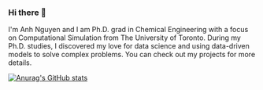 ### Hi there 👋

I'm Anh Nguyen and I am Ph.D. grad in Chemical Engineering with a focus on Computational Simulation from The University of Toronto. During my Ph.D. studies, I discovered my love for data science and using data-driven models to solve complex problems. You can check out my projects for more details.

[![Anurag's GitHub stats](https://github-readme-stats.vercel.app/api?username=avtnguyen)](https://github.com/anuraghazra/github-readme-stats)
